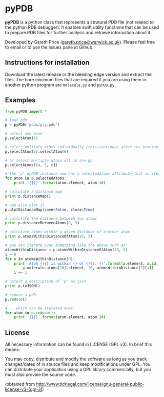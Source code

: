 pyPDB
=====

**pyPDB** is a python class that represents a strutural PDB file (not related to the python PDB debugger). It enables swift utility functions that can be used to prepare PDB files for further analysis and retrieve information about it.

Developed by Gareth Price (gareth.price@warwick.ac.uk). Please feel free to email or to use the issues pane at Github.

Instructions for installation
------

Download the latest release or the bleeding edge version and extract the files. The bare minimum files that are required if you are using them in another python program are `molecule.py` and `pyPDB.py`.

Examples
------

```python
from pyPDB import *

# load pdb
p = pyPDB('pdbs/gly.pdb')

# select one atom
p.selectAtom(4)

# select multiple atoms individually (this continues after the previous one)
p.selectAtom(5).selectAtom(6)

# or select multiple atoms all in one go
p.selectAtoms([4, 5, 6])

# the 'p' pyPDB instance now has a selectedAtoms attribute that is iterable:
for atom in p.selectedAtoms:
    print '{}{}'.format(atom.element, atom.id)

# calculate a distance map
print p.distanceMap()

# and also plot it
p.plotDistanceMap(save=False, close=True)

# calculate the distance between two atoms
print p.distanceBetweenAtoms(8, 9)

# calculate atoms within a given distance of another atom
print p.atomsWithinDistanceOfAtom(10, 3)

# you can iterate over something like the above such as:
atomsWithinDistance = p.atomsWithinDistanceOfAtom(10, 3)
i = 0
for x in atomsWithinDistance[0]:
    print 'Atom {}{} is within {} of {}{}: {}'.format(x.element, x.id, 3,
    	p.molecule.atoms[10].element, 10, atomsWithinDistance[1][i])
    i += 1

# output a description of 'p' as json
print p.toJSON()

# reduce a pdb:
p.reduce()

# ...which can be iterated over:
for atom in p.reduce():
    print '{}{}'.format(atom.element, atom.id)

```

License
---------

All necessary information can be found in LICENSE (GPL v3). In brief this means:

You may copy, distribute and modify the software as long as you track changes/dates of in source files and keep modifications under GPL. You can distribute your application using a GPL library commercially, but you must also provide the source code. 

(obtained from http://www.tldrlegal.com/license/gnu-general-public-license-v3-(gpl-3))
